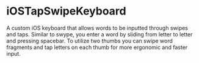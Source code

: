 iOSTapSwipeKeyboard
===================

A custom iOS keyboard that allows words to be inputted through swipes and taps.  Similar to swype, you enter a word by sliding from letter to letter and pressing spacebar.  To utilize two thumbs you can swipe word fragments and tap letters on each thumb for more ergonomic and faster input.
